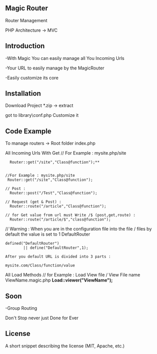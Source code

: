 ## Magic Router

Router Management


PHP Architecture -> MVC



## Introduction

-With Magic You can easily manage all You Incoming Urls

-Your URL to easily manage by the MagicRouter

-Easily customize its core


## Installation

Download Project *.zip -> extract 

got to library\conf.php    Customize it


## Code Example
To manage routers -> Root folder  index.php

All Incoming Urls With Get
	// For Example : mysite.php/site

 	  Router::get("/site","Class@function");**

	
	//For Example : mysite.php/site
 	 Router::get("/site","Class@function");
 	 
	// Post :
	  Router::post("/Test","Class@function");
	
	// Request (get & Post) : 
	  Router::route("/article","Class@function");

	// for Get value from url must Write /$ (post,get,route) : 
	  Router::route("/article/$","class@function");

// Warning : When you are in the configuration file into the file / files by default the value is set to 1 DefaultRouter

	defined("DefaultRouter")
            || define("DefaultRouter",1);

	After you default URL is divided into 3 parts : 

	mysite.com/Class/function/value

All Load Methods
	// for Example : Load View file / View File name   ViewName.magic.php
	  **Load::viewer("ViewName");**


## Soon

-Group Routing

Don't Stop never just Done for Ever

## License

A short snippet describing the license (MIT, Apache, etc.)

